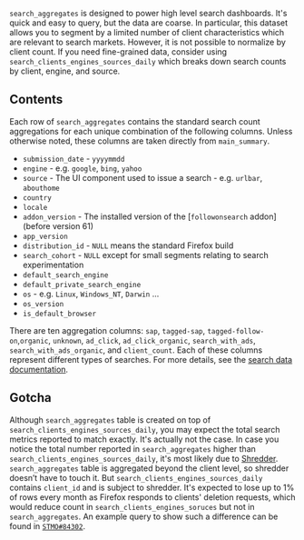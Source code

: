 `search_aggregates` is designed to power high level search dashboards.
It's quick and easy to query, but the data are coarse.
In particular, this dataset allows you to segment
by a limited number of client characteristics which are relevant to search markets.
However, it is not possible to normalize by client count.
If you need fine-grained data, consider using `search_clients_engines_sources_daily`
which breaks down search counts by client, engine, and source.

## Contents

Each row of `search_aggregates` contains
the standard search count aggregations
for each unique combination of the following columns.
Unless otherwise noted, these columns are taken directly from `main_summary`.

- `submission_date` - `yyyymmdd`
- `engine` - e.g. `google`, `bing`, `yahoo`
- `source` - The UI component used to issue a search - e.g. `urlbar`, `abouthome`
- `country`
- `locale`
- `addon_version` - The installed version of the [`followonsearch` addon] (before version 61)
- `app_version`
- `distribution_id` - `NULL` means the standard Firefox build
- `search_cohort` - `NULL` except for small segments relating to search experimentation
- `default_search_engine`
- `default_private_search_engine`
- `os` - e.g. `Linux`, `Windows_NT`, `Darwin` ...
- `os_version`
- `is_default_browser`

There are ten aggregation columns:
`sap`, `tagged-sap`, `tagged-follow-on`,`organic`, `unknown`, `ad_click`, `ad_click_organic`, `search_with_ads`, `search_with_ads_organic`, and `client_count`.
Each of these columns represent different types of searches.
For more details, see the [search data documentation].

<!--
#### Further Reading
-->

[followonsearch addon]: https://github.com/mozilla/followonsearch
[search data documentation]: ../../search.md


## Gotcha
Although `search_aggregates` table is created on top of `search_clients_engines_sources_daily`, you may expect the total search metrics reported to match exactly. It's actually not the case. In case you notice the total number reported in `search_aggregates` higher than `search_clients_engines_sources_daily`, it's most likely due to [Shredder](https://mana.mozilla.org/wiki/display/DATA/Shredder). `search_aggregates` table is aggregated beyond the client level, so shredder doesn’t have to touch it. But `search_clients_engines_sources_daily` contains `client_id` and is subject to shredder. It's expected to lose up to 1% of rows every month as Firefox responds to clients' deletion requests, which would reduce count in `search_clients_engines_soruces` but not in `search_aggregates`. An example query to show such a difference can be found in [`STMO#84302`](https://sql.telemetry.mozilla.org/queries/84302/source).
